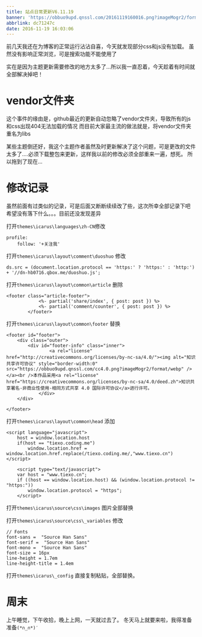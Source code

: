 ```yaml
---
title: 站点日常更新V6.11.19
banner: 'https://obbuo9upd.qnssl.com/20161119160016.png?imageMogr2/format/webp'
abbrlink: dc71247c
date: 2016-11-19 16:03:06
---
```


前几天我还在为博客的正常运行沾沾自喜，今天就发现部分css和js没有加载。
虽然没有影响正常浏览，可是搜索功能不能使用了

实在是因为主题更新需要修改的地方太多了...所以我一直忍着，今天趁着有时间就全部解决掉吧！
<!--more-->

# vendor文件夹

这个事件的缘由是，github最近的更新自动忽略了vendor文件夹，导致所有的js和css出现404无法加载的情况
而目前大家最主流的做法就是，将vendor文件夹重名为libs

某些主题倒还好，我这个主题作者虽然及时更新解决了这个问题，可是更改的文件太多了....必须下载整包来更新，这样我以前的修改必须全部重来一遍，想死。
所以拖到了现在...

# 修改记录

虽然前面有过类似的记录，可是后面又断断续续改了些，这次所幸全部记录下吧
希望没有落下什么。。。目前还没发现差异

打开`themes\icarus\languages\zh-CN`修改

```
profile:
    follow: '+关注我'
```

打开`themes\icarus\layout\comment\duoshuo` 修改

```
ds.src = (document.location.protocol == 'https:' ? 'https:' : 'http:') + '//dn-hb0716.qbox.me/duoshuo.js';
```


打开`themes\icarus\layout\common\article`  删除

```
<footer class="article-footer">
            <%- partial('share/index', { post: post }) %>
            <%- partial('comment/counter', { post: post }) %>
        </footer>
```

打开`themes\icarus\layout\common\footer`  替换

```
<footer id="footer">
    <div class="outer">
        <div id="footer-info" class="inner">
            	<a rel="license" href="http://creativecommons.org/licenses/by-nc-sa/4.0/"><img alt="知识共享许可协议" style="border-width:0" src="https://obbuo9upd.qnssl.com/cc4.0.png?imageMogr2/format/webp" /></a><br />本作品采用<a rel="license" href="https://creativecommons.org/licenses/by-nc-sa/4.0/deed.zh">知识共享署名-非商业性使用-相同方式共享 4.0 国际许可协议</a>进行许可。
            </div>
    </div>
    
</footer>
```

打开`themes\icarus\layout\common\head`  添加

```
<script language="javascript">
    host = window.location.host
    if(host == "tiexo.coding.me")
        window.location.href = window.location.href.replace(/tiexo.coding.me/,"www.tiexo.cn")
</script>

    <script type="text/javascript">
    var host = "www.tiexo.cn";
    if ((host == window.location.host) && (window.location.protocol != "https:"))
        window.location.protocol = "https";
    </script>
```

打开`themes\icarus\source\css\images`    图片全部替换

打开`themes\icarus\source\css\_variables`    修改

```
// Fonts
font-sans =  "Source Han Sans"
font-serif =  "Source Han Sans"
font-mono =  "Source Han Sans"
font-size = 16px
line-height = 1.7em
line-height-title = 1.4em
```

打开`themes\icarus\_config`   直接复制粘贴，全部替换。

# 周末

上午睡觉，下午收拾，晚上上网，一天就过去了。
冬天马上就要来啦，我得准备准备`(*∩_∩*)′`

